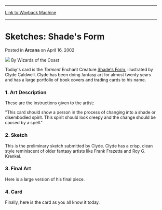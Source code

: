 
---
[Link to Wayback Machine](https://web.archive.org/web/20210429161509/https://magic.wizards.com/en/articles/archive/arcana/sketches-shades-form-2002-04-16)

[_metadata_:author]:- "Wizards of the Coast"
[_metadata_:description]:- "Today's card is the Torment Enchant Creature Shade's Form, illustrated by Clyde Caldwell. Clyde has been doing fantasy art for almost twenty years and has a large portfolio of book covers and trading cards to his name.1. Art DescriptionThese are the instructions given to the artist:`This card should show a person in the process of changing into a shade or disembodied spirit."
[_metadata_:generator]:- "Drupal 7 (http://drupal.org)"
[_metadata_:node]:- "608186"
[_metadata_:publish_date]:- "2002-04-16"
[_metadata_:source]:- "div-main-content"
[_metadata_:title]:- "Sketches: Shade's Form"
[_metadata_:wayback_capture_timestamp]:- "2021-04-29 16:15:09"
[_metadata_:wayback_raw_url]:- "https://web.archive.org/web/20210429161509id_/https://magic.wizards.com/en/articles/archive/arcana/sketches-shades-form-2002-04-16"
[_metadata_:wayback_url]:- "https://magic.wizards.com/en/articles/archive/arcana/sketches-shades-form-2002-04-16"
---


Sketches: Shade's Form
======================



 Posted in **Arcana**
 on April 16, 2002 






![](https://media.magic.wizards.com/styles/auth_small/public/images/person/wizards_author.jpg)
By Wizards of the Coast











Today's card is the *Torment* Enchant Creature [Shade's Form](http://gatherer.wizards.com/Pages/Card/Details.aspx?name=Shade%27s+Form), illustrated by Clyde Caldwell. Clyde has been doing fantasy art for almost twenty years and has a large portfolio of book covers and trading cards to his name.

### 1. Art Description

These are the instructions given to the artist:

"This card should show a person in the process of changing into a shade or disembodied spirit. This spirit should look creepy and the change should be caused by a spell."

### 2. Sketch

This is the preliminary sketch submitted by Clyde. Clyde has a crisp, clean style reminiscent of older fantasy artists like Frank Frazetta and Roy G. Krenkel.

### 3. Final Art

Here is a large version of his final piece.

### 4. Card

Finally, here is the card as you all know it today.







